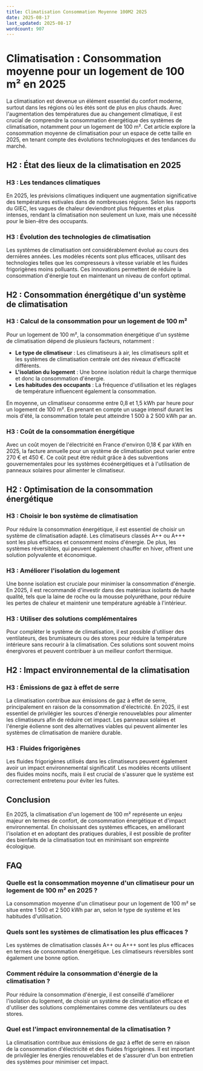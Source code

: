```yaml
---
title: Climatisation Consommation Moyenne 100M2 2025
date: 2025-08-17
last_updated: 2025-08-17
wordcount: 907
---
```


# Climatisation : Consommation moyenne pour un logement de 100 m² en 2025

La climatisation est devenue un élément essentiel du confort moderne, surtout dans les régions où les étés sont de plus en plus chauds. Avec l'augmentation des températures due au changement climatique, il est crucial de comprendre la consommation énergétique des systèmes de climatisation, notamment pour un logement de 100 m². Cet article explore la consommation moyenne de climatisation pour un espace de cette taille en 2025, en tenant compte des évolutions technologiques et des tendances du marché.

## H2 : État des lieux de la climatisation en 2025

### H3 : Les tendances climatiques

En 2025, les prévisions climatiques indiquent une augmentation significative des températures estivales dans de nombreuses régions. Selon les rapports du GIEC, les vagues de chaleur deviendront plus fréquentes et plus intenses, rendant la climatisation non seulement un luxe, mais une nécessité pour le bien-être des occupants.

### H3 : Évolution des technologies de climatisation

Les systèmes de climatisation ont considérablement évolué au cours des dernières années. Les modèles récents sont plus efficaces, utilisant des technologies telles que les compresseurs à vitesse variable et les fluides frigorigènes moins polluants. Ces innovations permettent de réduire la consommation d'énergie tout en maintenant un niveau de confort optimal.

## H2 : Consommation énergétique d'un système de climatisation

### H3 : Calcul de la consommation pour un logement de 100 m²

Pour un logement de 100 m², la consommation énergétique d'un système de climatisation dépend de plusieurs facteurs, notamment :

- **Le type de climatiseur** : Les climatiseurs à air, les climatiseurs split et les systèmes de climatisation centrale ont des niveaux d'efficacité différents.
- **L'isolation du logement** : Une bonne isolation réduit la charge thermique et donc la consommation d'énergie.
- **Les habitudes des occupants** : La fréquence d'utilisation et les réglages de température influencent également la consommation.

En moyenne, un climatiseur consomme entre 0,8 et 1,5 kWh par heure pour un logement de 100 m². En prenant en compte un usage intensif durant les mois d'été, la consommation totale peut atteindre 1 500 à 2 500 kWh par an.

### H3 : Coût de la consommation énergétique

Avec un coût moyen de l'électricité en France d'environ 0,18 € par kWh en 2025, la facture annuelle pour un système de climatisation peut varier entre 270 € et 450 €. Ce coût peut être réduit grâce à des subventions gouvernementales pour les systèmes écoénergétiques et à l'utilisation de panneaux solaires pour alimenter le climatiseur.

## H2 : Optimisation de la consommation énergétique

### H3 : Choisir le bon système de climatisation

Pour réduire la consommation énergétique, il est essentiel de choisir un système de climatisation adapté. Les climatiseurs classés A++ ou A+++ sont les plus efficaces et consomment moins d'énergie. De plus, les systèmes réversibles, qui peuvent également chauffer en hiver, offrent une solution polyvalente et économique.

### H3 : Améliorer l'isolation du logement

Une bonne isolation est cruciale pour minimiser la consommation d'énergie. En 2025, il est recommandé d'investir dans des matériaux isolants de haute qualité, tels que la laine de roche ou la mousse polyuréthane, pour réduire les pertes de chaleur et maintenir une température agréable à l'intérieur.

### H3 : Utiliser des solutions complémentaires

Pour compléter le système de climatisation, il est possible d'utiliser des ventilateurs, des brumisateurs ou des stores pour réduire la température intérieure sans recourir à la climatisation. Ces solutions sont souvent moins énergivores et peuvent contribuer à un meilleur confort thermique.

## H2 : Impact environnemental de la climatisation

### H3 : Émissions de gaz à effet de serre

La climatisation contribue aux émissions de gaz à effet de serre, principalement en raison de la consommation d'électricité. En 2025, il est essentiel de privilégier les sources d'énergie renouvelables pour alimenter les climatiseurs afin de réduire cet impact. Les panneaux solaires et l'énergie éolienne sont des alternatives viables qui peuvent alimenter les systèmes de climatisation de manière durable.

### H3 : Fluides frigorigènes

Les fluides frigorigènes utilisés dans les climatiseurs peuvent également avoir un impact environnemental significatif. Les modèles récents utilisent des fluides moins nocifs, mais il est crucial de s'assurer que le système est correctement entretenu pour éviter les fuites.

## Conclusion

En 2025, la climatisation d'un logement de 100 m² représente un enjeu majeur en termes de confort, de consommation énergétique et d'impact environnemental. En choisissant des systèmes efficaces, en améliorant l'isolation et en adoptant des pratiques durables, il est possible de profiter des bienfaits de la climatisation tout en minimisant son empreinte écologique.

## FAQ

### Quelle est la consommation moyenne d'un climatiseur pour un logement de 100 m² en 2025 ?

La consommation moyenne d'un climatiseur pour un logement de 100 m² se situe entre 1 500 et 2 500 kWh par an, selon le type de système et les habitudes d'utilisation.

### Quels sont les systèmes de climatisation les plus efficaces ?

Les systèmes de climatisation classés A++ ou A+++ sont les plus efficaces en termes de consommation énergétique. Les climatiseurs réversibles sont également une bonne option.

### Comment réduire la consommation d'énergie de la climatisation ?

Pour réduire la consommation d'énergie, il est conseillé d'améliorer l'isolation du logement, de choisir un système de climatisation efficace et d'utiliser des solutions complémentaires comme des ventilateurs ou des stores.

### Quel est l'impact environnemental de la climatisation ?

La climatisation contribue aux émissions de gaz à effet de serre en raison de la consommation d'électricité et des fluides frigorigènes. Il est important de privilégier les énergies renouvelables et de s'assurer d'un bon entretien des systèmes pour minimiser cet impact.